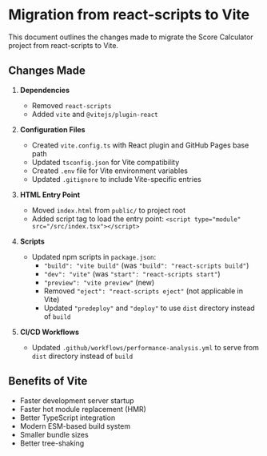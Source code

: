 # Migration from react-scripts to Vite

This document outlines the changes made to migrate the Score Calculator project from react-scripts to Vite.

## Changes Made

1. **Dependencies**
   - Removed `react-scripts`
   - Added `vite` and `@vitejs/plugin-react`

2. **Configuration Files**
   - Created `vite.config.ts` with React plugin and GitHub Pages base path
   - Updated `tsconfig.json` for Vite compatibility
   - Created `.env` file for Vite environment variables
   - Updated `.gitignore` to include Vite-specific entries

3. **HTML Entry Point**
   - Moved `index.html` from `public/` to project root
   - Added script tag to load the entry point: `<script type="module" src="/src/index.tsx"></script>`

4. **Scripts**
   - Updated npm scripts in `package.json`:
     - `"build": "vite build"` (was `"build": "react-scripts build"`)
     - `"dev": "vite"` (was `"start": "react-scripts start"`)
     - `"preview": "vite preview"` (new)
     - Removed `"eject": "react-scripts eject"` (not applicable in Vite)
     - Updated `"predeploy"` and `"deploy"` to use `dist` directory instead of `build`

5. **CI/CD Workflows**
   - Updated `.github/workflows/performance-analysis.yml` to serve from `dist` directory instead of `build`

## Benefits of Vite

- Faster development server startup
- Faster hot module replacement (HMR)
- Better TypeScript integration
- Modern ESM-based build system
- Smaller bundle sizes
- Better tree-shaking